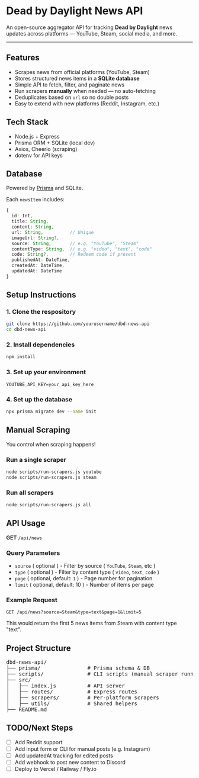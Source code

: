 # Dead by Daylight News API

An open-source aggregator API for tracking **Dead by Daylight** news updates across platforms — YouTube, Steam, social media, and more.

---

## Features

- Scrapes news from official platforms (YouTube, Steam)
- Stores structured news items in a **SQLite database**
- Simple API to fetch, filter, and paginate news
- Run scrapers **manually** when needed — no auto-fetching
- Deduplicates based on `url` so no double posts
- Easy to extend with new platforms (Reddit, Instagram, etc.)

## Tech Stack

- Node.js + Express
- Prisma ORM + SQLite (local dev)
- Axios, Cheerio (scraping)
- dotenv for API keys

## Database

Powered by [Prisma](https://www.prisma.io/) and SQLite.

Each `newsItem` includes:

```ts
{
  id: Int,
  title: String,
  content: String,
  url: String,          // Unique
  imageUrl: String?,
  source: String,       // e.g. "YouTube", "Steam"
  contentType: String,  // e.g. "video", "text", "code"
  code: String?,        // Redeem code if present
  publishedAt: DateTime,
  createdAt: DateTime,
  updatedAt: DateTime
}
```

## Setup Instructions

### 1. Clone the respository

```bash
git clone https://github.com/yourusername/dbd-news-api
cd dbd-news-api
```

### 2. Install dependencies

```bash
npm install
```

### 3. Set up your environment

```env
YOUTUBE_API_KEY=your_api_key_here
```

### 4. Set up the database

```bash
npx prisma migrate dev --name init
```

## Manual Scraping

You control when scraping happens!

### Run a single scraper

```bash
node scripts/run-scrapers.js youtube
node scripts/run-scrapers.js steam
```

### Run all scrapers

```bash
node scripts/run-scrapers.js all
```

## API Usage

<b>GET</b> `/api/news`

### Query Parameters
- `source` ( optional ) - Filter by source ( `YouTube`, `Steam`, etc )
- `type` ( optional ) - Filter by content type ( `video`, `text`, `code` )
- `page` ( optional, default: `1` ) - Page number for pagination
- `limit` ( optional, default: 10 ) - Number of items per page

### Example Request

```http
GET /api/news?source=Steam&type=text&page=1&limit=5
```

This would return the first 5 news items from Steam with content type "text".

## Project Structure

<pre>
dbd-news-api/
├── prisma/               # Prisma schema & DB
├── scripts/              # CLI scripts (manual scraper runner)
├── src/
│   ├── index.js          # API server
│   ├── routes/           # Express routes
│   ├── scrapers/         # Per-platform scrapers
│   ├── utils/            # Shared helpers
├── README.md
</pre>

## TODO/Next Steps
- [ ] Add Reddit support
- [ ] Add input form or CLI for manual posts (e.g. Instagram)
- [ ] Add updatedAt tracking for edited posts
- [ ] Add webhook to post new content to Discord
- [ ] Deploy to Vercel / Railway / Fly.io